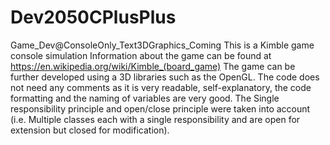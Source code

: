 # Dev2050CPlusPlus
Game_Dev@ConsoleOnly_Text3DGraphics_Coming
This is a Kimble game console simulation 
Information about the game can be found at https://en.wikipedia.org/wiki/Kimble_(board_game)
The game can be further developed using a 3D libraries such as the OpenGL.
The code does not need any comments as it is very readable, self-explanatory, the code formatting and the naming of variables are very good.
The Single responsibility principle and open/close principle were taken into account 
(i.e. Multiple classes each with a single responsibility and are open for extension but closed for modification).
